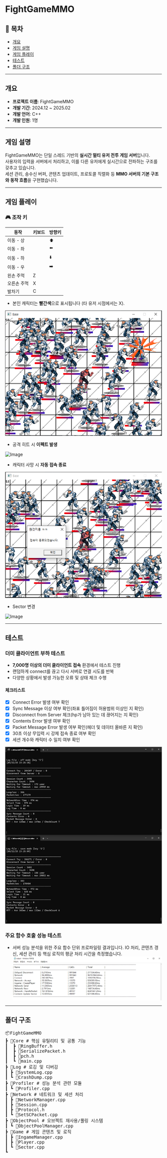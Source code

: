 # FightGameMMO

## 📌 목차
- [개요](#개요)
- [게임 설명](#게임-설명)
- [게임 플레이](#게임-플레이)
- [테스트](#테스트)
- [폴더 구조](#폴더-구조)

---

## 개요
- **프로젝트 이름**: FightGameMMO  
- **개발 기간**: 2024.12 ~ 2025.02 
- **개발 언어**: C++  
- **개발 인원**: 1명

---

## 게임 설명
FightGameMMO는 단일 스레드 기반의 **실시간 멀티 유저 전투 게임 서버**입니다.  
사용자의 입력을 서버에서 처리하고, 이를 다른 유저에게 실시간으로 전파하는 구조를 갖추고 있습니다.  
세션 관리, 송수신 버퍼, 콘텐츠 업데이트, 프로토콜 직렬화 등 **MMO 서버의 기본 구조와 동작 흐름**을 구현했습니다.

---

## 게임 플레이

### 🎮 조작 키
| 동작         | 키보드 | 방향키 |
|--------------|--------|--------|
| 이동 - 상     |        | ⬆️     |
| 이동 - 좌     |        | ⬅️     |
| 이동 - 하     |        | ⬇️     |
| 이동 - 우     |        | ➡️     |
| 왼손 주먹     | Z      |        |
| 오른손 주먹   | X      |        |
| 발차기        | C      |        |

- 본인 캐릭터는 **빨간색**으로 표시됩니다 (타 유저 시점에서는 X).

![red](images/RedCharacter.png)
- 공격 히트 시 **이펙트 발생**

![Image](https://github.com/user-attachments/assets/b006dbd4-05d3-4e71-a8dc-8f76aaace2da)
- 캐릭터 사망 시 **자동 접속 종료**

![end](images/End.png)
- Sector 변경

![Image](https://github.com/user-attachments/assets/f0670cc1-e5f6-44be-9078-b7ec0daa7345)

---

## 테스트

### 더미 클라이언트 부하 테스트
- **7,000명 이상의 더미 클라이언트 접속** 환경에서 테스트 진행
- 랜덤하게 connect를 끊고 다시 서버로 연결 시도를 반복
- 다양한 상황에서 발생 가능한 오류 및 상태 체크 수행

#### 체크리스트
- [x] Connect Error 발생 여부 확인
- [x] Sync Message 이상 여부 확인(좌표 틀어짐이 허용범위 이상인 지 확인)
- [x] Disconnect from Server 체크(hp가 남아 있는 데 끊어지는 지 확인)
- [x] Contents Error 발생 여부 확인
- [x] Packet Message Error 발생 여부 확인(헤더 및 데이터 올바른 지 확인)
- [x] 30초 이상 무입력 시 강제 접속 종료 여부 확인
- [x] 세션 개수와 캐릭터 수 일치 여부 확인

![test log](images/TestLog.png)

### 주요 함수 호출 성능 테스트
- 서버 성능 분석을 위한 주요 함수 단위 프로파일링 결과입니다.
IO 처리, 콘텐츠 갱신, 세션 관리 등 핵심 로직의 평균 처리 시간을 측정했습니다.
![output](images/output.png)
---

## 폴더 구조

<pre>
📦FightGameMMO 
┣ 📂Core # 핵심 유틸리티 및 공통 기능
┃  ┣ 📜RingBuffer.h
┃  ┣ 📜SerializePacket.h
┃  ┣ 📜pch.h
┃  ┗ 📜main.cpp
┣ 📂Log # 로깅 및 디버깅
┃ ┣ 📜SystemLog.cpp
┃ ┗ 📜CrashDump.cpp
┣ 📂Profiler # 성능 분석 관련 모듈
┃ ┗ 📜Profiler.cpp
┣ 📂Network # 네트워크 및 세션 처리
┃ ┣ 📜NetworkManager.cpp
┃ ┣ 📜Session.cpp
┃ ┣ 📜Protocol.h
┃ ┗ 📜SetSCPacket.cpp
┣ 📂ObjectPool # 오브젝트 재사용/풀링 시스템
┃ ┗ 📜ObjectPoolManager.cpp
┣ 📂Game # 게임 콘텐츠 및 로직
┃ ┣ 📜IngameManager.cpp
┃ ┣ 📜Player.cpp
┃ ┗ 📜Sector.cpp
┗
</pre>
